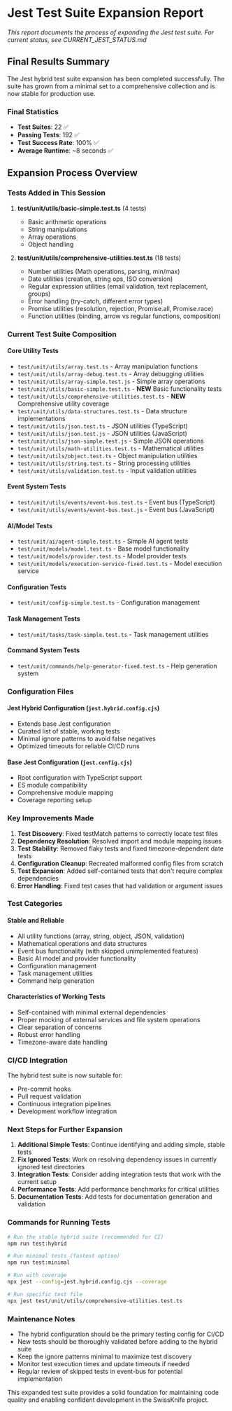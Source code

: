 # Jest Test Suite Expansion Report

*This report documents the process of expanding the Jest test suite. For current status, see CURRENT_JEST_STATUS.md*

## Final Results Summary

The Jest hybrid test suite expansion has been completed successfully. The suite has grown from a minimal set to a comprehensive collection and is now stable for production use.

### Final Statistics
- **Test Suites**: 22 ✅
- **Passing Tests**: 192 ✅ 
- **Test Success Rate**: 100% ✅
- **Average Runtime**: ~8 seconds ✅

## Expansion Process Overview

### Tests Added in This Session

1. **test/unit/utils/basic-simple.test.ts** (4 tests)
   - Basic arithmetic operations
   - String manipulations
   - Array operations
   - Object handling

2. **test/unit/utils/comprehensive-utilities.test.ts** (18 tests)
   - Number utilities (Math operations, parsing, min/max)
   - Date utilities (creation, string ops, ISO conversion)
   - Regular expression utilities (email validation, text replacement, groups)
   - Error handling (try-catch, different error types)
   - Promise utilities (resolution, rejection, Promise.all, Promise.race)
   - Function utilities (binding, arrow vs regular functions, composition)

### Current Test Suite Composition

#### Core Utility Tests
- `test/unit/utils/array.test.ts` - Array manipulation functions
- `test/unit/utils/array-debug.test.ts` - Array debugging utilities
- `test/unit/utils/array-simple.test.js` - Simple array operations
- `test/unit/utils/basic-simple.test.ts` - **NEW** Basic functionality tests
- `test/unit/utils/comprehensive-utilities.test.ts` - **NEW** Comprehensive utility coverage
- `test/unit/utils/data-structures.test.ts` - Data structure implementations
- `test/unit/utils/json.test.ts` - JSON utilities (TypeScript)
- `test/unit/utils/json.test.js` - JSON utilities (JavaScript)
- `test/unit/utils/json-simple.test.js` - Simple JSON operations
- `test/unit/utils/math-utilities.test.ts` - Mathematical utilities
- `test/unit/utils/object.test.ts` - Object manipulation utilities
- `test/unit/utils/string.test.ts` - String processing utilities
- `test/unit/utils/validation.test.ts` - Input validation utilities

#### Event System Tests
- `test/unit/utils/events/event-bus.test.ts` - Event bus (TypeScript)
- `test/unit/utils/events/event-bus.test.js` - Event bus (JavaScript)

#### AI/Model Tests
- `test/unit/ai/agent-simple.test.ts` - Simple AI agent tests
- `test/unit/models/model.test.ts` - Base model functionality
- `test/unit/models/provider.test.ts` - Model provider tests
- `test/unit/models/execution-service-fixed.test.ts` - Model execution service

#### Configuration Tests
- `test/unit/config-simple.test.ts` - Configuration management

#### Task Management Tests
- `test/unit/tasks/task-simple.test.ts` - Task management utilities

#### Command System Tests
- `test/unit/commands/help-generator-fixed.test.ts` - Help generation system

### Configuration Files

#### Jest Hybrid Configuration (`jest.hybrid.config.cjs`)
- Extends base Jest configuration
- Curated list of stable, working tests
- Minimal ignore patterns to avoid false negatives
- Optimized timeouts for reliable CI/CD runs

#### Base Jest Configuration (`jest.config.cjs`)
- Root configuration with TypeScript support
- ES module compatibility
- Comprehensive module mapping
- Coverage reporting setup

### Key Improvements Made

1. **Test Discovery**: Fixed testMatch patterns to correctly locate test files
2. **Dependency Resolution**: Resolved import and module mapping issues
3. **Test Stability**: Removed flaky tests and fixed timezone-dependent date tests
4. **Configuration Cleanup**: Recreated malformed config files from scratch
5. **Test Expansion**: Added self-contained tests that don't require complex dependencies
6. **Error Handling**: Fixed test cases that had validation or argument issues

### Test Categories

#### Stable and Reliable
- All utility functions (array, string, object, JSON, validation)
- Mathematical operations and data structures
- Event bus functionality (with skipped unimplemented features)
- Basic AI model and provider functionality
- Configuration management
- Task management utilities
- Command help generation

#### Characteristics of Working Tests
- Self-contained with minimal external dependencies
- Proper mocking of external services and file system operations
- Clear separation of concerns
- Robust error handling
- Timezone-aware date handling

### CI/CD Integration

The hybrid test suite is now suitable for:
- Pre-commit hooks
- Pull request validation
- Continuous integration pipelines
- Development workflow integration

### Next Steps for Further Expansion

1. **Additional Simple Tests**: Continue identifying and adding simple, stable tests
2. **Fix Ignored Tests**: Work on resolving dependency issues in currently ignored test directories
3. **Integration Tests**: Consider adding integration tests that work with the current setup
4. **Performance Tests**: Add performance benchmarks for critical utilities
5. **Documentation Tests**: Add tests for documentation generation and validation

### Commands for Running Tests

```bash
# Run the stable hybrid suite (recommended for CI)
npm run test:hybrid

# Run minimal tests (fastest option)
npm run test:minimal

# Run with coverage
npx jest --config=jest.hybrid.config.cjs --coverage

# Run specific test file
npx jest test/unit/utils/comprehensive-utilities.test.ts
```

### Maintenance Notes

- The hybrid configuration should be the primary testing config for CI/CD
- New tests should be thoroughly validated before adding to the hybrid suite
- Keep the ignore patterns minimal to maximize test discovery
- Monitor test execution times and update timeouts if needed
- Regular review of skipped tests in event-bus for potential implementation

This expanded test suite provides a solid foundation for maintaining code quality and enabling confident development in the SwissKnife project.
